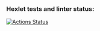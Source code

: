 ### Hexlet tests and linter status:
[![Actions Status](https://github.com/sergeysemenov90/python-project-lvl1/workflows/hexlet-check/badge.svg)](https://github.com/sergeysemenov90/python-project-lvl1/actions)